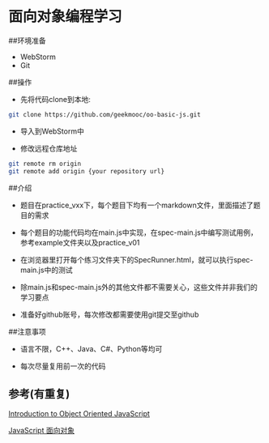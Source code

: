 # 面向对象编程学习

##环境准备

* WebStorm
* Git

##操作

*   先将代码clone到本地:

```bash
git clone https://github.com/geekmooc/oo-basic-js.git
```

*   导入到WebStorm中

*   修改远程仓库地址

```bash
git remote rm origin
git remote add origin {your repository url}
```


##介绍

*   题目在practice_vxx下，每个题目下均有一个markdown文件，里面描述了题目的需求

*   每个题目的功能代码均在main.js中实现，在spec-main.js中编写测试用例，参考example文件夹以及practice_v01

*   在浏览器里打开每个练习文件夹下的SpecRunner.html，就可以执行spec-main.js中的测试

*   除main.js和spec-main.js外的其他文件都不需要关心，这些文件并非我们的学习要点

*   准备好github账号，每次修改都需要使用git提交至github


##注意事项

*   语言不限，C++、Java、C#、Python等均可

*   每次尽量复用前一次的代码   


##  参考(有重复)

[Introduction to Object Oriented JavaScript](https://developer.mozilla.org/en-US/docs/Web/JavaScript/Introduction_to_Object-Oriented_JavaScript)

[JavaScript 面向对象](https://fuestck.ml/blog/view/14)
